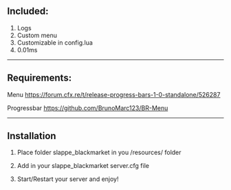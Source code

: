 ## Included:
1. Logs
2. Custom menu
3. Customizable in config.lua
4. 0.01ms

---

## Requirements:

Menu https://forum.cfx.re/t/release-progress-bars-1-0-standalone/526287

Progressbar https://github.com/BrunoMarc123/BR-Menu

---

## Installation 

1. Place folder slappe_blackmarket in you /resources/ folder

2. Add in your slappe_blackmarket server.cfg file

3. Start/Restart your server and enjoy!

